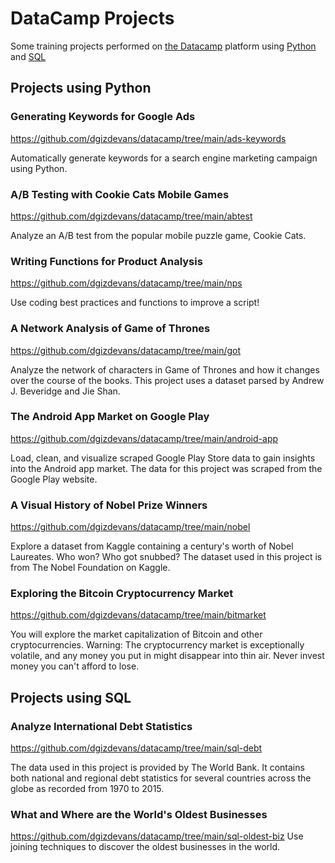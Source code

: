 # DataCamp Projects

Some training projects performed on [the Datacamp](https://app.datacamp.com/learn) platform using [Python](https://github.com/dgizdevans/datacamp/edit/main/README.md#projects-using-python) and [SQL](https://github.com/dgizdevans/datacamp/edit/main/README.md#projects-using-sql)

## Projects using Python

### Generating Keywords for Google Ads
https://github.com/dgizdevans/datacamp/tree/main/ads-keywords

Automatically generate keywords for a search engine marketing campaign using Python.

### A/B Testing with Cookie Cats Mobile Games
https://github.com/dgizdevans/datacamp/tree/main/abtest

Analyze an A/B test from the popular mobile puzzle game, Cookie Cats.

### Writing Functions for Product Analysis
https://github.com/dgizdevans/datacamp/tree/main/nps

Use coding best practices and functions to improve a script!

### A Network Analysis of Game of Thrones 
https://github.com/dgizdevans/datacamp/tree/main/got

Analyze the network of characters in Game of Thrones and how it changes over the course of the books.
This project uses a dataset parsed by Andrew J. Beveridge and Jie Shan.

### The Android App Market on Google Play
https://github.com/dgizdevans/datacamp/tree/main/android-app

Load, clean, and visualize scraped Google Play Store data to gain insights into the Android app market.
The data for this project was scraped from the Google Play website.

### A Visual History of Nobel Prize Winners
https://github.com/dgizdevans/datacamp/tree/main/nobel

Explore a dataset from Kaggle containing a century's worth of Nobel Laureates. Who won? Who got snubbed?
The dataset used in this project is from The Nobel Foundation on Kaggle.

### Exploring the Bitcoin Cryptocurrency Market
https://github.com/dgizdevans/datacamp/tree/main/bitmarket

You will explore the market capitalization of Bitcoin and other cryptocurrencies.
Warning: The cryptocurrency market is exceptionally volatile, and any money you put in might disappear into thin air. Never invest money you can't afford to lose.


## Projects using SQL

### Analyze International Debt Statistics
https://github.com/dgizdevans/datacamp/tree/main/sql-debt

The data used in this project is provided by The World Bank. It contains both national and regional debt statistics for several countries across the globe as recorded from 1970 to 2015.

### What and Where are the World's Oldest Businesses
https://github.com/dgizdevans/datacamp/tree/main/sql-oldest-biz
Use joining techniques to discover the oldest businesses in the world.
